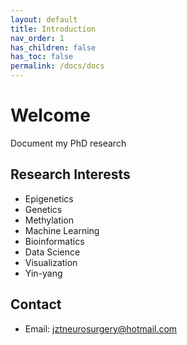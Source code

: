 ```yaml
---
layout: default
title: Introduction
nav_order: 1
has_children: false
has_toc: false
permalink: /docs/docs
---
```


# Welcome

Document my PhD research

## Research Interests

- Epigenetics
- Genetics
- Methylation
- Machine Learning
- Bioinformatics
- Data Science
- Visualization
- Yin-yang

## Contact

- Email: jztneurosurgery@hotmail.com




